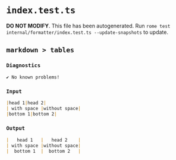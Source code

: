 # `index.test.ts`

**DO NOT MODIFY**. This file has been autogenerated. Run `rome test internal/formatter/index.test.ts --update-snapshots` to update.

## `markdown > tables`

### `Diagnostics`

```
✔ No known problems!

```

### `Input`

```md
|head 1|head 2|
| with space |without space|
|bottom 1|bottom 2|

```

### `Output`

```md
|   head 1   |   head 2    |
| with space |without space|
|  bottom 1  |  bottom 2   |

```
